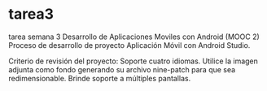 # tarea3
tarea semana 3 Desarrollo de Aplicaciones Moviles con Android (MOOC 2)
Proceso de desarrollo de proyecto Aplicación Móvil con Android Studio.

Criterio de revisión del proyecto:
Soporte cuatro idiomas.
Utilice la imagen adjunta como fondo generando su archivo nine-patch para que sea redimensionable.
Brinde soporte a múltiples pantallas.
